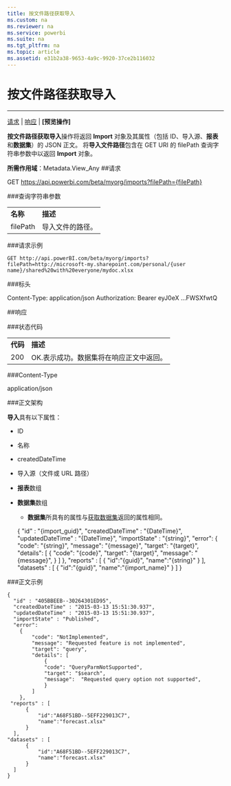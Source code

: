 ```yaml
---
title: 按文件路径获取导入
ms.custom: na
ms.reviewer: na
ms.service: powerbi
ms.suite: na
ms.tgt_pltfrm: na
ms.topic: article
ms.assetid: e31b2a38-9653-4a9c-9920-37ce2b116032
---
```

# 按文件路径获取导入
---

[请求](#request) | [响应](#response) | **[预览操作]**
<a name="top"/>

**按文件路径获取导入**操作将返回 **Import** 对象及其属性（包括 ID、导入源、**报表**和**数据集**）的 JSON 正文。
将**导入文件路径**包含在 GET URI 的 filePath 查询字符串参数中以返回 **Import** 对象。

**所需作用域**：Metadata.View_Any
<a name="request"/>
##请求

GET https://api.powerbi.com/beta/myorg/imports?filePath={filePath}

###查询字符串参数

<table>
  <tr>
    <td>
      <b>名称</b>
    </td>
    <td>
      <b>描述</b>
    </td>
  </tr>
  <tr>
    <td>filePath</td>
    <td>导入文件的路径。</td>
  </tr>
</table>

###请求示例

    GET http://api.powerBI.com/beta/myorg/imports?filePath=http://microsoft-my.sharepoint.com/personal/{user name}/shared%20with%20everyone/mydoc.xlsx

###标头

Content-Type: application/json
Authorization: Bearer eyJ0eX ...FWSXfwtQ 
<a name="response"/>

##响应

###状态代码

<table>
  <tr>
    <td>
      <b>代码</b>
    </td>
    <td>
      <b>描述</b>
    </td>
  </tr>
  <tr>
    <td>200</td>
    <td>OK.表示成功。数据集将在响应正文中返回。</td>
  </tr>
</table>

###Content-Type

application/json

###正文架构

**导入**具有以下属性：

- ID
- 名称
- createdDateTime
- 导入源（文件或 URL 路径）
- **报表**数组
- **数据集**数组
    - **数据集**所具有的属性与[获取数据集](Get-Datasets.md)返回的属性相同。
    
    {
     "id" : "{import_guid}",
     "createdDateTime" : "{DateTime}",
     "updatedDateTime" : "{DateTime}",
     "importState" : "{string}",
     "error":
       {
           "code": "{string}",
           "message": "{message}",
           "target": "{target}",
           "details": [
               {
               "code": "{code}",
               "target": "{target}",
               "message":  "{message}",
               }
           ]
       },
    "reports" : [
         {
             "id":"{guid}",
             "name":"{string}"
         } 
     ],       
     "datasets" : [
         {
             "id":"{guid}",
             "name":"{import_name}"
         } 
     ]
    }

###正文示例

    {
      "id" : "405BBEEB--30264301ED95",
      "createdDateTime" : "2015-03-13 15:51:30.937",
      "updatedDateTime" : "2015-03-13 15:51:30.937",
      "importState" : "Published", 
      "error":
        {
            "code": "NotImplemented",
            "message": "Requested feature is not implemented",
            "target": "query",
            "details": [
                {
                "code": "QueryParmNotSupported",
                "target": "$search",
                "message":  "Requested query option not supported",
                }
            ]
        },
     "reports" : [
          {
              "id":"A68F51BD--5EFF229013C7",
              "name":"forecast.xlsx"
          }  
      ],      
    "datasets" : [
          {
              "id":"A68F51BD--5EFF229013C7",
              "name":"forecast.xlsx"
          }  
      ]
    }


